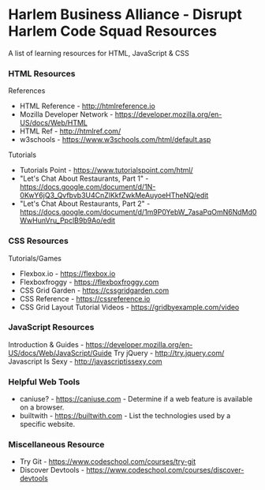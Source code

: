 # Harlem Business Alliance - Disrupt Harlem Code Squad Resources

A list of learning resources for HTML, JavaScript &amp; CSS

### HTML Resources
References

- HTML Reference - http://htmlreference.io
- Mozilla Developer Network - https://developer.mozilla.org/en-US/docs/Web/HTML
- HTML Ref - http://htmlref.com/
- w3schools - https://www.w3schools.com/html/default.asp

Tutorials 

- Tutorials Point - https://www.tutorialspoint.com/html/
- "Let's Chat About Restaurants, Part 1" - https://docs.google.com/document/d/1N-0KwY6jQ3_Qvfbvb3U4CnZlKkfZwkMeAuyoeHTheNQ/edit
- "Let's Chat About Restaurants, Part 2" - https://docs.google.com/document/d/1m9P0YebW_7asaPqOmN6NdMd0WwHunVru_PpclB9b9Ao/edit

### CSS Resources


Tutorials/Games

- Flexbox.io - https://flexbox.io
- Flexboxfroggy - https://flexboxfroggy.com
- CSS Grid Garden - https://cssgridgarden.com
- CSS Reference - https://cssreference.io
- CSS Grid Layout Tutorial Videos - https://gridbyexample.com/video

### JavaScript Resources

Introduction & Guides - https://developer.mozilla.org/en-US/docs/Web/JavaScript/Guide
Try jQuery - http://try.jquery.com/
Javascript Is Sexy - http://javascriptissexy.com


### Helpful Web Tools
- caniuse? - https://caniuse.com - Determine if a web feature is available on a browser.
- builtwith - https://builtwith.com - List the technologies used by a specific website.

### Miscellaneous Resource
- Try Git - https://www.codeschool.com/courses/try-git
- Discover Devtools - https://www.codeschool.com/courses/discover-devtools